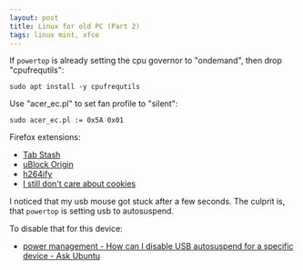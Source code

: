 ```yaml
---
layout: post
title: Linux for old PC (Part 2)
tags: linux mint, xfce
---
```


If `powertop` is already setting the cpu governor to "ondemand", then drop "cpufrequtils":

```
sudo apt install -y cpufrequtils
```

Use "acer_ec.pl" to set fan profile to "silent":

```
sudo acer_ec.pl := 0x5A 0x01
```

Firefox extensions:

 - [Tab Stash](https://addons.mozilla.org/en-US/firefox/addon/tab-stash/)
 - [uBlock Origin](https://addons.mozilla.org/en-US/firefox/addon/ublock-origin/)
 - [h264ify](https://addons.mozilla.org/en-US/firefox/addon/h264ify/)
 - [I still don't care about cookies](https://addons.mozilla.org/en-US/firefox/addon/istilldontcareaboutcookies/)

I noticed that my usb mouse got stuck after a few seconds. The culprit is, that `powertop` is setting usb to autosuspend.

To disable that for this device:

 - [power management - How can I disable USB autosuspend for a specific device - Ask Ubuntu](https://askubuntu.com/questions/185274/how-can-i-disable-usb-autosuspend-for-a-specific-device/525916#525916)
